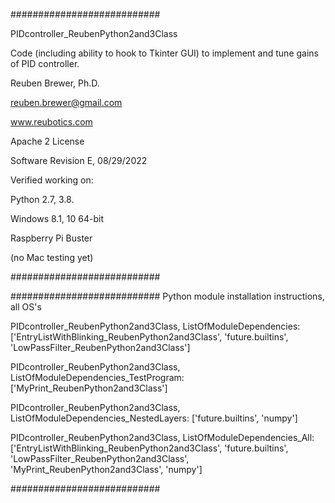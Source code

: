 ###########################

PIDcontroller_ReubenPython2and3Class

Code (including ability to hook to Tkinter GUI) to implement and tune gains of PID controller.

Reuben Brewer, Ph.D.

reuben.brewer@gmail.com

www.reubotics.com

Apache 2 License

Software Revision E, 08/29/2022

Verified working on: 

Python 2.7, 3.8.

Windows 8.1, 10 64-bit

Raspberry Pi Buster 

(no Mac testing yet)

###########################

########################### Python module installation instructions, all OS's

PIDcontroller_ReubenPython2and3Class, ListOfModuleDependencies: ['EntryListWithBlinking_ReubenPython2and3Class', 'future.builtins', 'LowPassFilter_ReubenPython2and3Class']

PIDcontroller_ReubenPython2and3Class, ListOfModuleDependencies_TestProgram: ['MyPrint_ReubenPython2and3Class']

PIDcontroller_ReubenPython2and3Class, ListOfModuleDependencies_NestedLayers: ['future.builtins', 'numpy']

PIDcontroller_ReubenPython2and3Class, ListOfModuleDependencies_All: ['EntryListWithBlinking_ReubenPython2and3Class', 'future.builtins', 'LowPassFilter_ReubenPython2and3Class', 'MyPrint_ReubenPython2and3Class', 'numpy']

###########################
